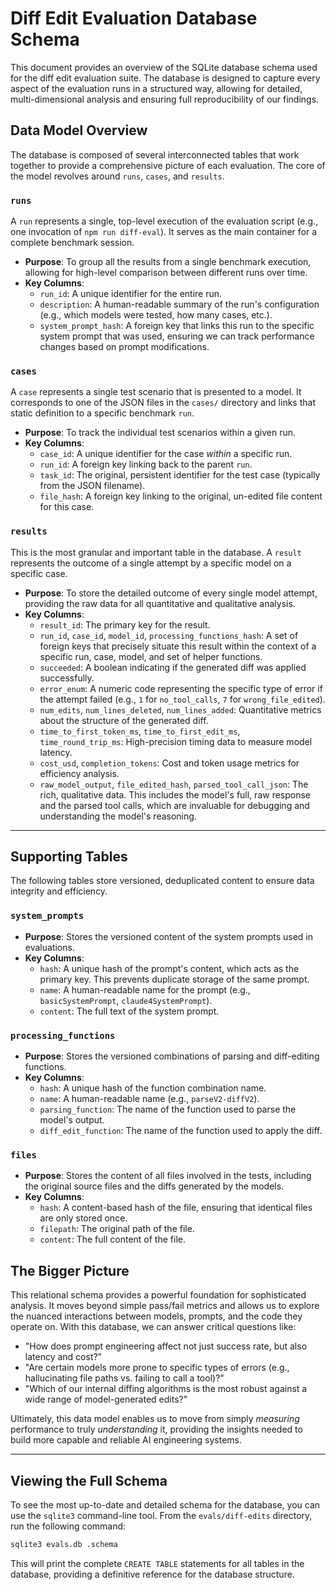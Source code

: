 # Diff Edit Evaluation Database Schema

This document provides an overview of the SQLite database schema used for the diff edit evaluation suite. The database is designed to capture every aspect of the evaluation runs in a structured way, allowing for detailed, multi-dimensional analysis and ensuring full reproducibility of our findings.

## Data Model Overview

The database is composed of several interconnected tables that work together to provide a comprehensive picture of each evaluation. The core of the model revolves around `runs`, `cases`, and `results`.

### `runs`

A `run` represents a single, top-level execution of the evaluation script (e.g., one invocation of `npm run diff-eval`). It serves as the main container for a complete benchmark session.

-   **Purpose**: To group all the results from a single benchmark execution, allowing for high-level comparison between different runs over time.
-   **Key Columns**:
    -   `run_id`: A unique identifier for the entire run.
    -   `description`: A human-readable summary of the run's configuration (e.g., which models were tested, how many cases, etc.).
    -   `system_prompt_hash`: A foreign key that links this run to the specific system prompt that was used, ensuring we can track performance changes based on prompt modifications.

### `cases`

A `case` represents a single test scenario that is presented to a model. It corresponds to one of the JSON files in the `cases/` directory and links that static definition to a specific benchmark `run`.

-   **Purpose**: To track the individual test scenarios within a given run.
-   **Key Columns**:
    -   `case_id`: A unique identifier for the case *within* a specific run.
    -   `run_id`: A foreign key linking back to the parent `run`.
    -   `task_id`: The original, persistent identifier for the test case (typically from the JSON filename).
    -   `file_hash`: A foreign key linking to the original, un-edited file content for this case.

### `results`

This is the most granular and important table in the database. A `result` represents the outcome of a single attempt by a specific model on a specific case.

-   **Purpose**: To store the detailed outcome of every single model attempt, providing the raw data for all quantitative and qualitative analysis.
-   **Key Columns**:
    -   `result_id`: The primary key for the result.
    -   `run_id`, `case_id`, `model_id`, `processing_functions_hash`: A set of foreign keys that precisely situate this result within the context of a specific run, case, model, and set of helper functions.
    -   `succeeded`: A boolean indicating if the generated diff was applied successfully.
    -   `error_enum`: A numeric code representing the specific type of error if the attempt failed (e.g., `1` for `no_tool_calls`, `7` for `wrong_file_edited`).
    -   `num_edits`, `num_lines_deleted`, `num_lines_added`: Quantitative metrics about the structure of the generated diff.
    -   `time_to_first_token_ms`, `time_to_first_edit_ms`, `time_round_trip_ms`: High-precision timing data to measure model latency.
    -   `cost_usd`, `completion_tokens`: Cost and token usage metrics for efficiency analysis.
    -   `raw_model_output`, `file_edited_hash`, `parsed_tool_call_json`: The rich, qualitative data. This includes the model's full, raw response and the parsed tool calls, which are invaluable for debugging and understanding the model's reasoning.

---

## Supporting Tables

The following tables store versioned, deduplicated content to ensure data integrity and efficiency.

### `system_prompts`

-   **Purpose**: Stores the versioned content of the system prompts used in evaluations.
-   **Key Columns**:
    -   `hash`: A unique hash of the prompt's content, which acts as the primary key. This prevents duplicate storage of the same prompt.
    -   `name`: A human-readable name for the prompt (e.g., `basicSystemPrompt`, `claude4SystemPrompt`).
    -   `content`: The full text of the system prompt.

### `processing_functions`

-   **Purpose**: Stores the versioned combinations of parsing and diff-editing functions.
-   **Key Columns**:
    -   `hash`: A unique hash of the function combination name.
    -   `name`: A human-readable name (e.g., `parseV2-diffV2`).
    -   `parsing_function`: The name of the function used to parse the model's output.
    -   `diff_edit_function`: The name of the function used to apply the diff.

### `files`

-   **Purpose**: Stores the content of all files involved in the tests, including the original source files and the diffs generated by the models.
-   **Key Columns**:
    -   `hash`: A content-based hash of the file, ensuring that identical files are only stored once.
    -   `filepath`: The original path of the file.
    -   `content`: The full content of the file.

## The Bigger Picture

This relational schema provides a powerful foundation for sophisticated analysis. It moves beyond simple pass/fail metrics and allows us to explore the nuanced interactions between models, prompts, and the code they operate on. With this database, we can answer critical questions like:

-   "How does prompt engineering affect not just success rate, but also latency and cost?"
-   "Are certain models more prone to specific types of errors (e.g., hallucinating file paths vs. failing to call a tool)?"
-   "Which of our internal diffing algorithms is the most robust against a wide range of model-generated edits?"

Ultimately, this data model enables us to move from simply *measuring* performance to truly *understanding* it, providing the insights needed to build more capable and reliable AI engineering systems.

---

## Viewing the Full Schema

To see the most up-to-date and detailed schema for the database, you can use the `sqlite3` command-line tool. From the `evals/diff-edits` directory, run the following command:

```bash
sqlite3 evals.db .schema
```

This will print the complete `CREATE TABLE` statements for all tables in the database, providing a definitive reference for the database structure.
